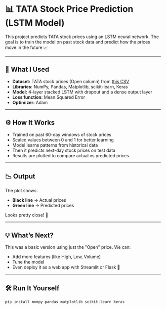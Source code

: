 # 📊 TATA Stock Price Prediction (LSTM Model)

This project predicts TATA stock prices using an LSTM neural network. The goal is to train the model on past stock data and predict how the prices move in the future 📈

---

## 🧾 What I Used

- **Dataset:** TATA stock prices (Open column) from [this CSV](https://raw.githubusercontent.com/mwitiderrick/stockprice/master/NSE-TATAGLOBAL.csv)  
- **Libraries:** NumPy, Pandas, Matplotlib, scikit-learn, Keras  
- **Model:** 4-layer stacked LSTM with dropout and a dense output layer  
- **Loss function:** Mean Squared Error  
- **Optimizer:** Adam

---

## ⚙️ How It Works

- Trained on past 60-day windows of stock prices  
- Scaled values between 0 and 1 for better learning  
- Model learns patterns from historical data  
- Then it predicts next-day stock prices on test data  
- Results are plotted to compare actual vs predicted prices

---

## 📉 Output

The plot shows:
- **Black line** → Actual prices  
- **Green line** → Predicted prices

Looks pretty close! 🎯

---

## 💡 What’s Next?

This was a basic version using just the "Open" price. We can:
- Add more features (like High, Low, Volume)
- Tune the model
- Even deploy it as a web app with Streamlit or Flask 🚀

---

## 🛠 Run It Yourself

```bash
pip install numpy pandas matplotlib scikit-learn keras
